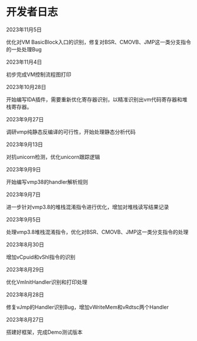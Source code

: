 # 开发者日志

2023年11月5日

优化对VM BasicBlock入口的识别，修复对BSR、CMOVB、JMP这一类分支指令的一处处理Bug

2023年11月4日

初步完成VM控制流程图打印

2023年10月28日

开始编写IDA插件，需要重新优化寄存器识别，以精准识别出vm代码寄存器和堆栈寄存器。

2023年9月27日

调研vmp纯静态反编译的可行性，开始处理静态分析代码

2023年9月13日

对抗unicorn检测，优化unicorn跟踪逻辑

2023年9月9日

开始编写vmp38的handler解析规则

2023年9月7日

进一步针对vmp3.8的堆栈混淆指令进行优化，增加对堆栈读写结果记录

2023年9月5日

处理vmp3.8堆栈混淆指令，优化对BSR、CMOVB、JMP这一类分支指令的处理

2023年8月30日

增加vCpuid和vShl指令的识别

2023年8月29日

优化VmInitHandler识别和打印处理

2023年8月28日

修复vJmp的Handler识别Bug，增加vWriteMem和vRdtsc两个Handler

2023年8月27日

搭建好框架，完成Demo测试版本